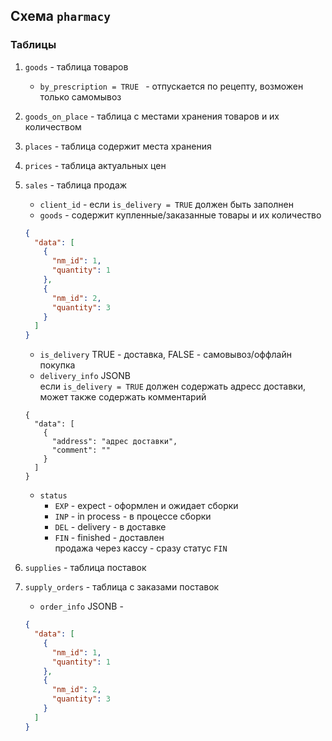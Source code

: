 
## Схема `pharmacy`

### Таблицы

1. `goods`    - таблица товаров
    * `by_prescription = TRUE ` - отпускается по рецепту, возможен только самомывоз


2. `goods_on_place` - таблица с местами хранения товаров и их количеством 
3. `places`   - таблица содержит места хранения
4. `prices`   - таблица актуальных цен
5. `sales`    - таблица продаж
   - `client_id` - если `is_delivery = TRUE` должен быть заполнен
   - `goods` - содержит купленные/заказанные товары и их количество  
   ```json
   {
     "data": [
       {
         "nm_id": 1,
         "quantity": 1
       },
       {
         "nm_id": 2,
         "quantity": 3
       }
     ]
   }
   ```
   - `is_delivery` TRUE - доставка, FALSE - самовывоз/оффлайн покупка
   - `delivery_info` JSONB  
   если `is_delivery = TRUE` должен содержать адресс доставки, может также содержать комментарий
    ```josn
    {
      "data": [
        {
          "address": "адрес доставки",
          "comment": ""
        }
      ]
    }
    ```
   - `status`
      * `EXP` - expect - оформлен и ожидает сборки
      * `INP` - in process - в процессе сборки
      * `DEL` - delivery - в доставке
      * `FIN` - finished - доставлен  
     продажа через кассу - сразу статус `FIN`


6. `supplies` - таблица поставок
7. `supply_orders` - таблица с заказами поставок 
   * `order_info` JSONB - 
   ```json
   {
     "data": [
       {
         "nm_id": 1,
         "quantity": 1
       },
       {
         "nm_id": 2,
         "quantity": 3
       }
     ]
   }
   ```
